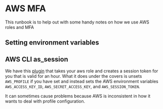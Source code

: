 # AWS MFA

This runbook is to help out with some handy notes on how we use AWS roles and MFA

## Setting environment variables


## AWS CLI as_session

We have this [plugin](https://github.com/transposit/awscli-as-session) that takes your aws role and creates a session token for you that is valid for an hour. What it does under the covers is unsets `AWS_PROFILE` if you have set and instead sets the AWS environment variables `AWS_ACCESS_KEY_ID`, `AWS_SECRET_ACCESS_KEY`, and `AWS_SESSION_TOKEN`.

It can sometimes cause problems because AWS is inconsistent in how it wants to deal with profile configuration.